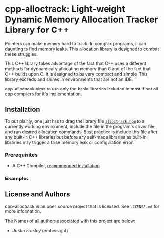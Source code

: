 # cpp-alloctrack: Light-weight Dynamic Memory Allocation Tracker Library for C++

Pointers can make memory hard to track. In complex programs, it can daunting to find memory leaks. This allocation library is designed to combat these struggles.

This C++ library takes advantage of the fact that C++ uses a different methods for dynnamically allocating memory than C and of the fact that C++ builds upon C. It is designed to be very compact and simple. This library exceeds and shines in environments that are not an IDE.

cpp-alloctrack aims to use only the basic libraries included in most if not all cpp compilers for it's implementation.

## Installation

To put plainly, one just has to drag the library file [`alloctrack.hpp`](alloctrack/alloctrack.hpp) to a currently working environment, include the file in the program's driver file, and run desired allocation commands. Best practice is include this file after any built-in C++ libraries but before any self-made libraries as built-in libraries may trigger a false memory leak or configuration error.

### Prerequisites

* A C++ Compiler, [recommended installation](https://hank.feild.org/courses/common/cpp-compiler.html#compiler-linux)

### Examples




## License and Authors

cpp-alloctrack is an open source project that is licensed. See [`LICENSE.md`](LICENSE.md) for more information.

The Names of all authors associated with this project are below:

  * *Justin Presley* (embersight)
